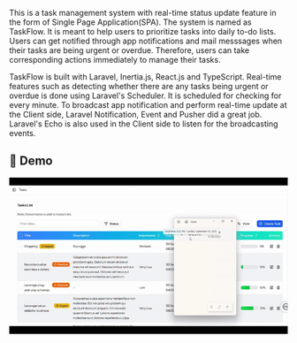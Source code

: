 This is a task management system with real-time status update feature in the form of Single Page Application(SPA). The system is named as TaskFlow. It is meant to help users to prioritize tasks into daily to-do lists. Users can get notified through app notifications and mail messsages when their tasks are being urgent or overdue. Therefore, users can take corresponding actions immediately to manage their tasks.

TaskFlow is built with Laravel, Inertia.js, React.js and TypeScript. Real-time features such as detecting whether there are any tasks being urgent or overdue is done using Laravel's Scheduler. It is scheduled for checking for every minute. To broadcast app notification and perform real-time update at the Client side, Laravel Notification, Event and Pusher did a great job. Laravel's Echo is also used in the Client side to listen for the broadcasting events.

## 🚀 Demo
![Real-Time Status Update](public/real-time-update-demo.gif)